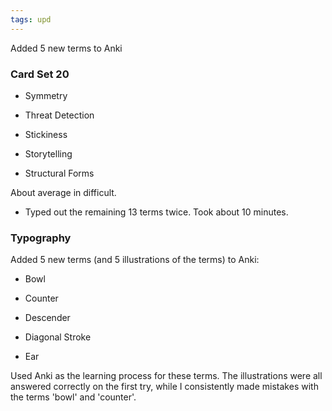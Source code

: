 ```yaml
---
tags: upd
---
```


Added 5 new terms to Anki

### Card Set 20

* Symmetry

* Threat Detection

* Stickiness

* Storytelling 

* Structural Forms

About average in difficult.

* Typed out the remaining 13 terms twice. Took about 10 minutes.

### Typography

Added 5 new terms (and 5 illustrations of the terms) to Anki:

* Bowl

* Counter

* Descender

* Diagonal Stroke

* Ear

Used Anki as the learning process for these terms. The illustrations were all answered correctly on the first try, while I consistently made mistakes with the terms 'bowl' and 'counter'. 
